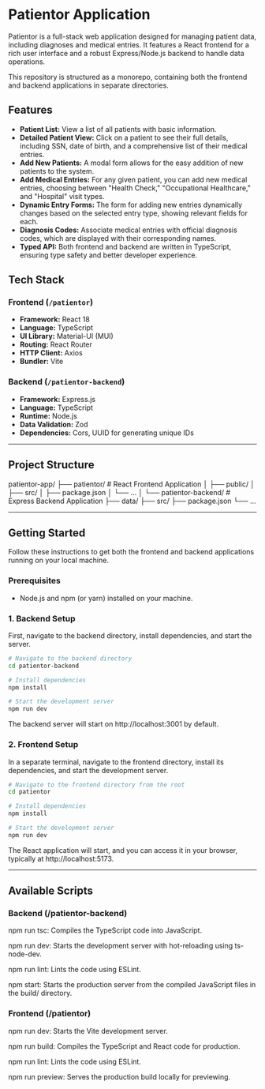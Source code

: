 # Patientor Application

Patientor is a full-stack web application designed for managing patient data, including diagnoses and medical entries. It features a React frontend for a rich user interface and a robust Express/Node.js backend to handle data operations.

This repository is structured as a monorepo, containing both the frontend and backend applications in separate directories.

## Features

* **Patient List:** View a list of all patients with basic information.
* **Detailed Patient View:** Click on a patient to see their full details, including SSN, date of birth, and a comprehensive list of their medical entries.
* **Add New Patients:** A modal form allows for the easy addition of new patients to the system.
* **Add Medical Entries:** For any given patient, you can add new medical entries, choosing between "Health Check," "Occupational Healthcare," and "Hospital" visit types.
* **Dynamic Entry Forms:** The form for adding new entries dynamically changes based on the selected entry type, showing relevant fields for each.
* **Diagnosis Codes:** Associate medical entries with official diagnosis codes, which are displayed with their corresponding names.
* **Typed API:** Both frontend and backend are written in TypeScript, ensuring type safety and better developer experience.

## Tech Stack

### Frontend (`/patientor`)

* **Framework:** React 18
* **Language:** TypeScript
* **UI Library:** Material-UI (MUI)
* **Routing:** React Router
* **HTTP Client:** Axios
* **Bundler:** Vite

### Backend (`/patientor-backend`)

* **Framework:** Express.js
* **Language:** TypeScript
* **Runtime:** Node.js
* **Data Validation:** Zod
* **Dependencies:** Cors, UUID for generating unique IDs

---

## Project Structure
patientor-app/
├── patientor/          # React Frontend Application
│   ├── public/
│   ├── src/
│   ├── package.json
│   └── ...
│
└── patientor-backend/  # Express Backend Application
├── data/
├── src/
├── package.json
└── ...

---

## Getting Started

Follow these instructions to get both the frontend and backend applications running on your local machine.

### Prerequisites

* Node.js and npm (or yarn) installed on your machine.

### 1. Backend Setup

First, navigate to the backend directory, install dependencies, and start the server.

```bash
# Navigate to the backend directory
cd patientor-backend

# Install dependencies
npm install

# Start the development server
npm run dev
```

The backend server will start on http://localhost:3001 by default.

### 2. Frontend Setup

In a separate terminal, navigate to the frontend directory, install its dependencies, and start the development server.

```bash
# Navigate to the frontend directory from the root
cd patientor

# Install dependencies
npm install

# Start the development server
npm run dev
```

The React application will start, and you can access it in your browser, typically at http://localhost:5173.

---

## Available Scripts

### Backend (/patientor-backend)
npm run tsc: Compiles the TypeScript code into JavaScript.

npm run dev: Starts the development server with hot-reloading using ts-node-dev.

npm run lint: Lints the code using ESLint.

npm start: Starts the production server from the compiled JavaScript files in the build/ directory.

### Frontend (/patientor)
npm run dev: Starts the Vite development server.

npm run build: Compiles the TypeScript and React code for production.

npm run lint: Lints the code using ESLint.

npm run preview: Serves the production build locally for previewing.